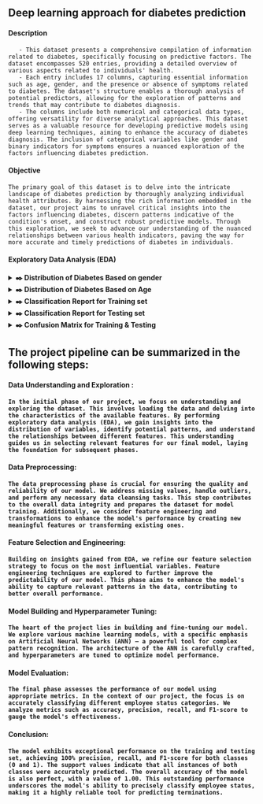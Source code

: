 ## **Deep learning approach for diabetes prediction**

#### Description

       - This dataset presents a comprehensive compilation of information related to diabetes, specifically focusing on predictive factors. The dataset encompasses 520 entries, providing a detailed overview of various aspects related to individuals' health.
       - Each entry includes 17 columns, capturing essential information such as age, gender, and the presence or absence of symptoms related to diabetes. The dataset's structure enables a thorough analysis of potential predictors, allowing for the exploration of patterns and trends that may contribute to diabetes diagnosis.
       - The columns include both numerical and categorical data types, offering versatility for diverse analytical approaches. This dataset serves as a valuable resource for developing predictive models using deep learning techniques, aiming to enhance the accuracy of diabetes diagnosis. The inclusion of categorical variables like gender and binary indicators for symptoms ensures a nuanced exploration of the factors influencing diabetes prediction.
       
#### Objective
```The primary goal of this dataset is to delve into the intricate landscape of diabetes prediction by thoroughly analyzing individual health attributes. By harnessing the rich information embedded in the dataset, our project aims to unravel critical insights into the factors influencing diabetes, discern patterns indicative of the condition's onset, and construct robust predictive models. Through this exploration, we seek to advance our understanding of the nuanced relationships between various health indicators, paving the way for more accurate and timely predictions of diabetes in individuals.```

#### **Exploratory Data Analysis (EDA)**

<details>
       <summary>
              <strong>​✒️<Click here to see :</strong> Distribution of Diabetes Based on gender
       </summary>
                     <p align='center'>
                            <img src='[https://github.com/Shuhaib73/Employee_Attrition-Deep_Learning-ANN/blob/main/Attri_dis.PNG](https://github.com/Shuhaib73/Diabetes_Prediction_DeepLearning/blob/main/d1.PNG)' style='width: 50%;' />
                     </p>
</details>

<details>
       <summary>
              <strong>​✒️<Click here to see :</strong> Distribution of Diabetes Based on Age
       </summary>
                     <p align='center'>
                            <img src='[https://github.com/Shuhaib73/Employee_Attrition-Deep_Learning-ANN/blob/main/Age_att.PNG](https://github.com/Shuhaib73/Diabetes_Prediction_DeepLearning/blob/main/d2.PNG)' style='width: 70%;' />
                     </p>
</details>

<details>
       <summary>
              <strong>​✒️<Click here to see :</strong> Classification Report for Training set
       </summary>
                     <p align='center'>
                            <img src='[https://github.com/Shuhaib73/Employee_Attrition-Deep_Learning-ANN/blob/main/gender_at.PNG](https://github.com/Shuhaib73/Diabetes_Prediction_DeepLearning/blob/main/d4.PNG)' style='width: 50%;' />
                     </p>
</details>

<details>
       <summary>
              <strong>​✒️<Click here to see :</strong> Classification Report for Testing set
       </summary>
                     <p align='center'>
                            <img src='[https://github.com/Shuhaib73/Employee_Attrition-Deep_Learning-ANN/blob/main/Dep_at.PNG](https://github.com/Shuhaib73/Diabetes_Prediction_DeepLearning/blob/main/d5.PNG)' style='width: 70%;' />
                     </p>
</details>

<details>
       <summary>
              <strong>​✒️<Click here to see :</strong> Confusion Matrix for Training & Testing
       </summary>
                     <p align='center'>
                            <img src='[https://github.com/Shuhaib73/Employee_Attrition-Deep_Learning-ANN/blob/main/city_at.PNG](https://github.com/Shuhaib73/Diabetes_Prediction_DeepLearning/blob/main/d3.PNG)' style='width: 70%;' />
                     </p>
</details>


## The project pipeline can be summarized in the following steps: 
#### **Data Understanding and Exploration** : 
```In the initial phase of our project, we focus on understanding and exploring the dataset. This involves loading the data and delving into the characteristics of the available features. By performing exploratory data analysis (EDA), we gain insights into the distribution of variables, identify potential patterns, and understand the relationships between different features. This understanding guides us in selecting relevant features for our final model, laying the foundation for subsequent phases.``` 
#### <strong>Data Preprocessing</strong>: 
```The data preprocessing phase is crucial for ensuring the quality and reliability of our model. We address missing values, handle outliers, and perform any necessary data cleansing tasks. This step contributes to the overall data integrity and prepares the dataset for model training. Additionally, we consider feature engineering and transformations to enhance the model's performance by creating new meaningful features or transforming existing ones.```
#### <strong>Feature Selection and Engineering</strong>: 
```Building on insights gained from EDA, we refine our feature selection strategy to focus on the most influential variables. Feature engineering techniques are explored to further improve the predictability of our model. This phase aims to enhance the model's ability to capture relevant patterns in the data, contributing to better overall performance.```
#### <strong>Model Building and Hyperparameter Tuning</strong>: 
```The heart of the project lies in building and fine-tuning our model. We explore various machine learning models, with a specific emphasis on Artificial Neural Networks (ANN) – a powerful tool for complex pattern recognition. The architecture of the ANN is carefully crafted, and hyperparameters are tuned to optimize model performance.```
#### <strong>Model Evaluation</strong>: 
```The final phase assesses the performance of our model using appropriate metrics. In the context of our project, the focus is on accurately classifying different employee status categories. We analyze metrics such as accuracy, precision, recall, and F1-score to gauge the model's effectiveness.```
#### <strong>Conclusion</strong>: 
```The model exhibits exceptional performance on the training and testing set, achieving 100% precision, recall, and F1-score for both classes (0 and 1). The support values indicate that all instances of both classes were accurately predicted. The overall accuracy of the model is also perfect, with a value of 1.00. This outstanding performance underscores the model's ability to precisely classify employee status, making it a highly reliable tool for predicting terminations.```
